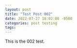 ```yaml
---
layout: post
title: "Test Post 002"
date: 2022-07-27 18:02:00 -0500
categories: post testing
tags: 
---
```

This is the 002 test.
